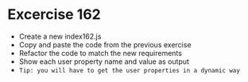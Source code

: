 # Excercise 162

* Create a new index162.js
* Copy and paste the code from the previous exercise
* Refactor the code to match the new requirements
* Show each user property name and value as output 
* `Tip: you will have to get the user properties in a dynamic way`
